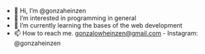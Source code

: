 - 👋 Hi, I’m @gonzaheinzen
- 👀 I’m interested in programming in general
- 🌱 I’m currently learning the bases of the web development
- 📫 How to reach me. gonzalowheinzen@gmail.com - Instagram: @gonzaheinzen
